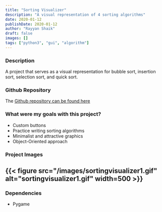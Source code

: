 ```yaml
---
title: "Sorting Visualizer"
description: "A visual representation of 4 sorting algorithms"
date: 2020-01-12
publishDate: 2020-01-12
author: "Rayyan Shaik"
draft: false
images: []
tags: ["python3", "gui", "algorithm"]
---
```


### Description
A project that serves as a visual representation for bubble sort, insertion sort, selection sort, and quick sort.


### Github Repository
The [Github repository can be found here](https://github.com/rayyanshaik2022/Sorting-Visualizer)

### What were my goals with this project?
* Custom buttons
* Practice writing sorting algorithms
* Minimalist and attractive graphics
* Object-Oriented approach

### Project Images

{{< figure src="/images/sortingvisualizer1.gif" alt="sortingvisualizer1.gif" width=500 >}}
---

### Dependencies
* Pygame
